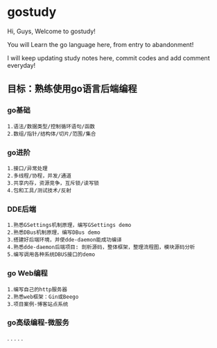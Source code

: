 gostudy
===========================

Hi, Guys, Welcome to gostudy!

You will Learn the go language here, from entry to abandonment!

I will keep updating study notes here, commit codes and add comment everyday!



## 目标：熟练使用go语言后端编程


### go基础

	1.语法/数据类型/控制循环语句/函数 
	2.数组/指针/结构体/切片/范围/集合 

### go进阶

	1.接口/异常处理
	2.多线程/协程，并发/通道
	3.共享内存，资源竞争，互斥锁/读写锁
	4.包和工具/测试技术/反射

### DDE后端

	1.熟悉GSettings机制原理，编写GSettings demo
	2.熟悉DBus机制原理，编写DBus demo
	3.搭建好后端环境，并使dde-daemon能成功编译
	4.熟悉dde-daemon后端项目: 剖析源码，整体框架，整理流程图，模块源码分析
	5.编写调用各种系统DBUS接口的demo
	
### go Web编程

	1.编写自己的http服务器
	2.熟悉web框架：Gin或Beego
	3.项目案例-博客站点系统
	
### go高级编程-微服务

.
.
.
.
.

